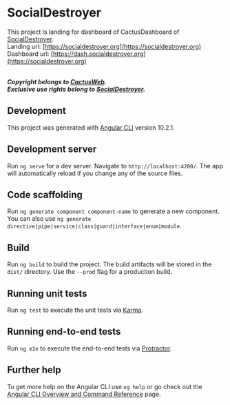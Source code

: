 # SocialDestroyer

This project is landing for dashboard of CactusDashboard of [SocialDestroyer](https://vk.com/sd_aio). <br />
Landing url: [https://socialdestroyer.org](https://socialdestroyer.org) <br />
Dashboard url: [https://dash.socialdestroyer.org](https://socialdestroyer.org) <br /> <br />

***Copyright belongs to [CactusWeb](https://manager.cactusweb.io).*** <br />
***Exclusive use rights belong to [SocialDestroyer](https://socialdestroyer.org).***

## Development

This project was generated with [Angular CLI](https://github.com/angular/angular-cli) version 10.2.1. 

## Development server

Run `ng serve` for a dev server. Navigate to `http://localhost:4200/`. The app will automatically reload if you change any of the source files.

## Code scaffolding

Run `ng generate component component-name` to generate a new component. You can also use `ng generate directive|pipe|service|class|guard|interface|enum|module`.

## Build

Run `ng build` to build the project. The build artifacts will be stored in the `dist/` directory. Use the `--prod` flag for a production build.

## Running unit tests

Run `ng test` to execute the unit tests via [Karma](https://karma-runner.github.io).

## Running end-to-end tests

Run `ng e2e` to execute the end-to-end tests via [Protractor](http://www.protractortest.org/).

## Further help

To get more help on the Angular CLI use `ng help` or go check out the [Angular CLI Overview and Command Reference](https://angular.io/cli) page.
